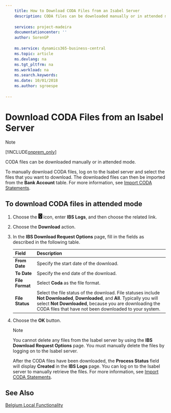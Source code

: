 ```yaml
---
    title: How to Download CODA Files from an Isabel Server
    description: CODA files can be downloaded manually or in attended mode.

    services: project-madeira 
    documentationcenter: ''
    author: SorenGP

    ms.service: dynamics365-business-central
    ms.topic: article
    ms.devlang: na
    ms.tgt_pltfrm: na
    ms.workload: na
    ms.search.keywords:
    ms.date: 10/01/2018
    ms.author: sgroespe

---
```

# Download CODA Files from an Isabel Server
> [!Note]
> [!INCLUDE[onprem_only](../../includes/onprem_only_md.md)]

CODA files can be downloaded manually or in attended mode.  

To manually download CODA files, log  on to the Isabel server and select the files that you want to download. The downloaded files can then be imported from the **Bank Account** table. For more information, see [Import CODA Statements](how-to-import-coda-statements.md).  

## To download CODA files in attended mode  

1.  Choose the ![Search for Page or Report](../../media/ui-search/search_small.png "Search for Page or Report icon") icon, enter **IBS Logs**, and then choose the related link.  
2.  Choose the **Download** action.  
3.  In the **IBS Download Request Options** page, fill in the fields as described in the following table.  

    |Field|Description|  
    |---------------------------------|---------------------------------------|  
    |**From Date**|Specify the start date of the download.|  
    |**To Date**|Specify the end date of the download.|  
    |**File Format**|Select **Coda** as the file format.|  
    |**File Status**|Select the file status of the download. File statuses include **Not Downloaded**, **Downloaded**, and **All**. Typically you will select **Not Downloaded**, because you are downloading the CODA files that have not been downloaded to your system.|  

4.  Choose the **OK** button.  

    > [!NOTE]  
    >  You cannot delete any files from the Isabel server by using the **IBS Download Request Options** page. You must manually delete the files by logging on to the Isabel server.  

     After the CODA files have been downloaded, the **Process Status** field will display **Created** in the **IBS Logs** page. You can log on to the Isabel server to manually retrieve the files. For more information, see [Import CODA Statements](how-to-import-coda-statements.md).  

## See Also  
[Belgium Local Functionality](belgium-local-functionality.md)
